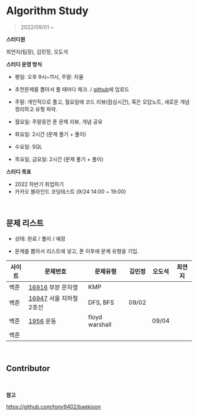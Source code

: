 # Algorithm Study

> 2022/09/01 ~ 



**스터디원**

최연지(팀장), 김민정, 오도석



**스터디 운영 방식**

* 평일: 오후 9시~11시, 주말: 자율

* 추천문제를 뽑아서 풀 때마다 체크. / [github](https://github.com/jeong57/Algorithm-Study)에 업로드
* 주말: 개인적으로 풀고, 월요일에 코드 리뷰(점심시간), 혹은 오답노트, 새로운 개념 정리하고 유형 파악.
* 월요일: 주말동안 푼 문제 리뷰, 개념 공유
* 화요일: 2시간 (문제 풀기 + 풀이)
* 수요일: SQL
* 목요일, 금요일: 2시간 (문제 풀기 + 풀이)



**스터디 목표**

* 2022 하반기 취업하기
* 카카오 블라인드 코딩테스트 (9/24 14:00 ~ 19:00)



<br>

##  문제 리스트

* 상태: 완료 / 풀이 / 예정

* 문제를 뽑아서 리스트에 넣고, 푼 이후에 문제 유형을 기입.

| 사이트 | 문제번호                                                     | 문제유형 | 김민정 | 오도석 | 최연지 |
| ------ | ------------------------------------------------------------ | -------- | ------ | ------ | ------ |
| 백준   | [16916](https://www.acmicpc.net/problem/16916) 부분 문자열   | KMP      |        |        |        |
| 백준   | [16947](https://www.acmicpc.net/problem/16947) 서울 지하철 2호선 | DFS, BFS | 09/02  |        |        |
| 백준   | [1956](https://www.acmicpc.net/problem/1956) 운동            | floyd warshall |        | 09/04 |        |
| 백준   |                                                              |          |        |        |        |

<br>

## Contributor



<br>

**참고**

https://github.com/tony9402/baekjoon
